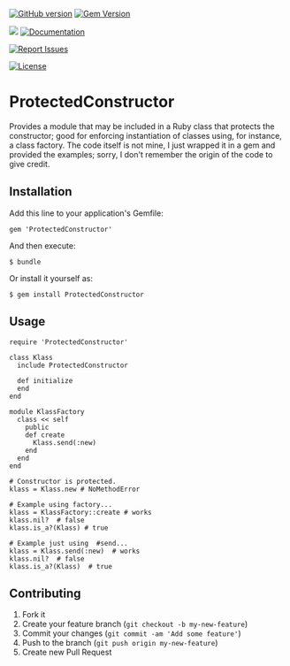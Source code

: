 [![GitHub version](https://badge.fury.io/gh/gangelo%2FProtectedConstructor.svg)](https://badge.fury.io/gh/gangelo%2FProtectedConstructor.svg)
[![Gem Version](https://badge.fury.io/rb/ProtectedConstructor.svg)](https://badge.fury.io/rb/ProtectedConstructor.svg)

![](http://ruby-gem-downloads-badge.herokuapp.com/ProtectedConstructor?type=total)
[![Documentation](http://img.shields.io/badge/docs-rdoc.info-blue.svg)](http://www.rubydoc.info/gems/ProtectedConstructor/)

[![Report Issues](https://img.shields.io/badge/report-issues-red.svg)](https://github.com/gangelo/ProtectedConstructor/issues)

[![License](http://img.shields.io/badge/license-MIT-yellowgreen.svg)](#license)
# ProtectedConstructor
Provides a module that may be included in a Ruby class that protects the constructor; good for enforcing
instantiation of classes using, for instance, a class factory. The code itself is not mine, I just wrapped it
in a gem and provided the examples; sorry, I don't remember the origin of the code to give credit.

## Installation

Add this line to your application's Gemfile:

    gem 'ProtectedConstructor'

And then execute:

    $ bundle

Or install it yourself as:

    $ gem install ProtectedConstructor

## Usage

    require 'ProtectedConstructor'
 
    class Klass
      include ProtectedConstructor
 
      def initialize
      end
    end
 
    module KlassFactory
      class << self
        public
        def create
          Klass.send(:new)
        end
      end
    end
 
    # Constructor is protected.
    klass = Klass.new # NoMethodError
 
    # Example using factory...
    klass = KlassFactory::create # works
    klass.nil?  # false
    klass.is_a?(Klass) # true
 
    # Example just using  #send...
    klass = Klass.send(:new)  # works
    klass.nil?  # false
    klass.is_a?(Klass)  # true
 
## Contributing

1. Fork it
2. Create your feature branch (`git checkout -b my-new-feature`)
3. Commit your changes (`git commit -am 'Add some feature'`)
4. Push to the branch (`git push origin my-new-feature`)
5. Create new Pull Request
